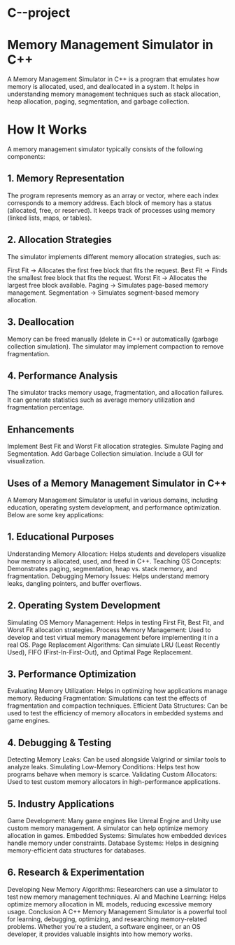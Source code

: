 # C--project
# Memory Management Simulator in C++
A Memory Management Simulator in C++ is a program that emulates how memory is allocated, used, and deallocated in a system. It helps in understanding memory management techniques such as stack allocation, heap allocation, paging, segmentation, and garbage collection.

# How It Works
A memory management simulator typically consists of the following components:

## 1. Memory Representation
The program represents memory as an array or vector, where each index corresponds to a memory address.
Each block of memory has a status (allocated, free, or reserved).
It keeps track of processes using memory (linked lists, maps, or tables).
## 2. Allocation Strategies
The simulator implements different memory allocation strategies, such as:

First Fit → Allocates the first free block that fits the request.
Best Fit → Finds the smallest free block that fits the request.
Worst Fit → Allocates the largest free block available.
Paging → Simulates page-based memory management.
Segmentation → Simulates segment-based memory allocation.
## 3. Deallocation
Memory can be freed manually (delete in C++) or automatically (garbage collection simulation).
The simulator may implement compaction to remove fragmentation.
## 4. Performance Analysis
The simulator tracks memory usage, fragmentation, and allocation failures.
It can generate statistics such as average memory utilization and fragmentation percentage.
## Enhancements
Implement Best Fit and Worst Fit allocation strategies.
Simulate Paging and Segmentation.
Add Garbage Collection simulation.
Include a GUI for visualization.
## Uses of a Memory Management Simulator in C++
A Memory Management Simulator is useful in various domains, including education, operating system development, and performance optimization. Below are some key applications:

## 1. Educational Purposes
Understanding Memory Allocation: Helps students and developers visualize how memory is allocated, used, and freed in C++.
Teaching OS Concepts: Demonstrates paging, segmentation, heap vs. stack memory, and fragmentation.
Debugging Memory Issues: Helps understand memory leaks, dangling pointers, and buffer overflows.
## 2. Operating System Development
Simulating OS Memory Management: Helps in testing First Fit, Best Fit, and Worst Fit allocation strategies.
Process Memory Management: Used to develop and test virtual memory management before implementing it in a real OS.
Page Replacement Algorithms: Can simulate LRU (Least Recently Used), FIFO (First-In-First-Out), and Optimal Page Replacement.
## 3. Performance Optimization
Evaluating Memory Utilization: Helps in optimizing how applications manage memory.
Reducing Fragmentation: Simulations can test the effects of fragmentation and compaction techniques.
Efficient Data Structures: Can be used to test the efficiency of memory allocators in embedded systems and game engines.
## 4. Debugging & Testing
Detecting Memory Leaks: Can be used alongside Valgrind or similar tools to analyze leaks.
Simulating Low-Memory Conditions: Helps test how programs behave when memory is scarce.
Validating Custom Allocators: Used to test custom memory allocators in high-performance applications.
## 5. Industry Applications
Game Development: Many game engines like Unreal Engine and Unity use custom memory management. A simulator can help optimize memory allocation in games.
Embedded Systems: Simulates how embedded devices handle memory under constraints.
Database Systems: Helps in designing memory-efficient data structures for databases.
## 6. Research & Experimentation
Developing New Memory Algorithms: Researchers can use a simulator to test new memory management techniques.
AI and Machine Learning: Helps optimize memory allocation in ML models, reducing excessive memory usage.
Conclusion
A C++ Memory Management Simulator is a powerful tool for learning, debugging, optimizing, and researching memory-related problems. Whether you're a student, a software engineer, or an OS developer, it provides valuable insights into how memory works.
